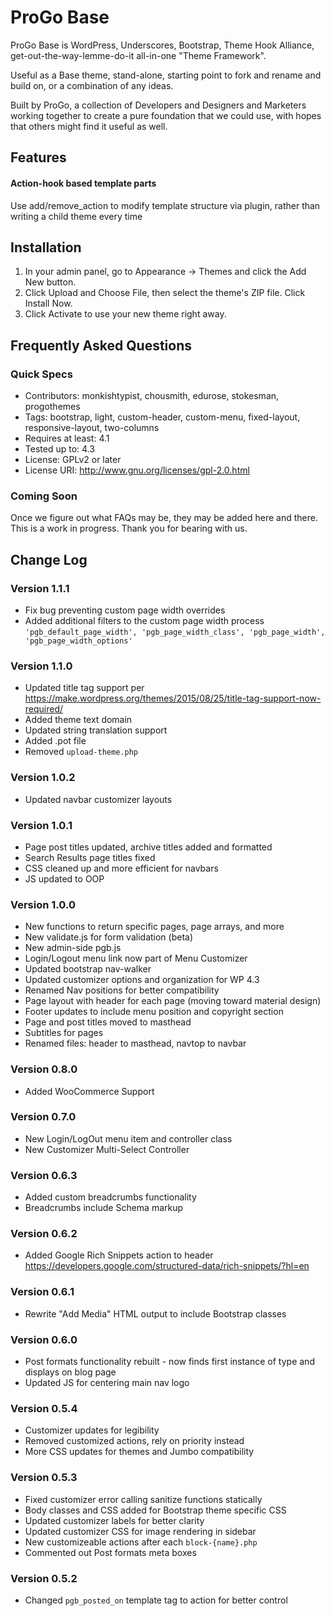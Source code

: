# ProGo Base
ProGo Base is WordPress, Underscores, Bootstrap, Theme Hook Alliance, get-out-the-way-lemme-do-it all-in-one "Theme Framework".

Useful as a Base theme, stand-alone, starting point to fork and rename and build on, or a combination of any ideas.

Built by ProGo, a collection of Developers and Designers and Marketers working together to create a pure foundation that we could use, with hopes that others might find it useful as well.

## Features
#### Action-hook based template parts
Use add/remove_action to modify template structure via plugin, rather than writing a child theme every time

## Installation

1. In your admin panel, go to Appearance -> Themes and click the Add New button.
2. Click Upload and Choose File, then select the theme's ZIP file. Click Install Now.
3. Click Activate to use your new theme right away.

## Frequently Asked Questions

### Quick Specs

* Contributors: monkishtypist, chousmith, edurose, stokesman, progothemes
* Tags: bootstrap, light, custom-header, custom-menu, fixed-layout, responsive-layout, two-columns
* Requires at least: 4.1
* Tested up to: 4.3
* License: GPLv2 or later
* License URI: http://www.gnu.org/licenses/gpl-2.0.html

### Coming Soon

Once we figure out what FAQs may be, they may be added here and there. This is a work in progress. Thank you for bearing with us.

## Change Log

### Version 1.1.1
* Fix bug preventing custom page width overrides
* Added additional filters to the custom page width process `'pgb_default_page_width', 'pgb_page_width_class', 'pgb_page_width', 'pgb_page_width_options'`

### Version 1.1.0
* Updated title tag support per https://make.wordpress.org/themes/2015/08/25/title-tag-support-now-required/
* Added theme text domain
* Updated string translation support
* Added .pot file
* Removed `upload-theme.php`

### Version 1.0.2
* Updated navbar customizer layouts

### Version 1.0.1
* Page post titles updated, archive titles added and formatted
* Search Results page titles fixed
* CSS cleaned up and more efficient for navbars
* JS updated to OOP

### Version 1.0.0
* New functions to return specific pages, page arrays, and more
* New validate.js for form validation (beta)
* New admin-side pgb.js
* Login/Logout menu link now part of Menu Customizer
* Updated bootstrap nav-walker
* Updated customizer options and organization for WP 4.3
* Renamed Nav positions for better compatibility
* Page layout with header for each page (moving toward material design)
* Footer updates to include menu position and copyright section
* Page and post titles moved to masthead
* Subtitles for pages
* Renamed files: header to masthead, navtop to navbar

### Version 0.8.0
* Added WooCommerce Support

### Version 0.7.0
* New Login/LogOut menu item and controller class
* New Customizer Multi-Select Controller

### Version 0.6.3
* Added custom breadcrumbs functionality
* Breadcrumbs include Schema markup

### Version 0.6.2
* Added Google Rich Snippets action to header https://developers.google.com/structured-data/rich-snippets/?hl=en

### Version 0.6.1
* Rewrite "Add Media" HTML output to include Bootstrap classes

### Version 0.6.0
* Post formats functionality rebuilt - now finds first instance of type and displays on blog page
* Updated JS for centering main nav logo

### Version 0.5.4
* Customizer updates for legibility
* Removed customized actions, rely on priority instead
* More CSS updates for themes and Jumbo compatibility

### Version 0.5.3

* Fixed customizer error calling sanitize functions statically
* Body classes and CSS added for Bootstrap theme specific CSS
* Updated customizer labels for better clarity
* Updated customizer CSS for image rendering in sidebar
* New customizeable actions after each `block-{name}.php`
* Commented out Post formats meta boxes

### Version 0.5.2

* Changed `pgb_posted_on` template tag to action for better control